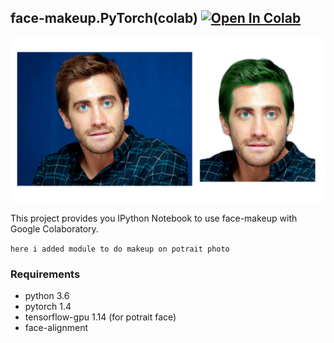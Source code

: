  ## face-makeup.PyTorch(colab) [![Open In Colab](https://colab.research.google.com/assets/colab-badge.svg)](https://colab.research.google.com/github/ash11sh/face-makeup.PyTorch/blob/master/face_makeup.ipynb)
 

 ![](https://github.com/ash11sh/face-makeup.PyTorch/blob/master/makeup.png)
  
  
 This project provides you IPython Notebook to use face-makeup with Google Colaboratory.

 ``here i added module to do makeup on potrait photo``
 
 ### Requirements
- python 3.6
- pytorch 1.4
- tensorflow-gpu 1.14 (for potrait face)
- face-alignment
 
